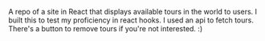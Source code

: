 A repo of a site in React that displays available tours in the world to users.
I built this to test my proficiency in react hooks.
I used an api to fetch tours.
There's a button to remove tours if you're not interested.  :)

